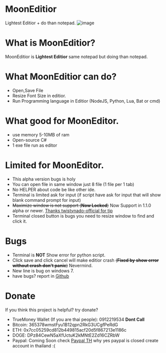 # MoonEditior
Lightest Editior + do than notepad.
![image](https://user-images.githubusercontent.com/47820634/154849510-ed4bac0b-4ac9-47bb-ae67-d5ac6bb8eef8.png)
# What is MoonEditior?
MoonEditior is **Lightest Editior** same notepad but doing than notepad.
# What MoonEditior can do?
* Open,Save File 
* Resize Font Size in editior.
* Run Programming language in Editior (NodeJS, Python, Lua, Bat or cmd)
# What good for MoonEditor.
* use memory 5-10MB of ram
* Open-source C#
* 1 exe file run as editor
# Limited for MoonEditor.
* This alpha version bugs is holy
* You can open file in same window just 8 file (1 file per 1 tab)
* No HELPER about code be like other ide.
* Terminal is limited ask for input (if script have ask for input that will show blank command prompt for input)
* ~~Maximize window is not support (**Now Locked**)~~ Now Support in 1.1.0 alpha or newer. [Thanks twistynado-official for tip](https://github.com/twistynado-official/)
* Terminal closed button is bugs you need to resize window to find and click it.
# Bugs
* Terminal is **NOT** Show error for python script.
* Click save and click cancel will make editior crash ~~(**Fixed by show error without crash don't panic**)~~ Nevermind.
* New line is bug on windows 7.
* have bugs? report in [Github](https://github.com/fusedevgithub/MoonEditior/issues)
# Donate
If you think this project is helpful? try donate?
* TrueMoney Wallet (If you are thai people): 0912219534 **Dont Call**
* Bitcoin: 365378wmstFyu1B12qpn2RkG3UCgfPeRdG
* ETH: 0x7cc05259cd812b449815acf20d5f867213e1186c
* DOGE: DPz84CewN5aXfUctuK2kMNtE2Zd16CZRbW
* Paypal: Coming Soon check [Paypal TH](https://www.paypal.com/th/home) why yes paypal is closed create account in thailand :(
